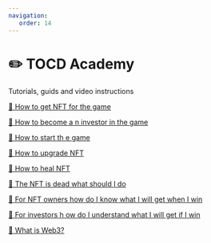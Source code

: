 ```yaml
---
navigation:
   order: 14
---
```


# ✏️ TOCD Academy

<p>Tutorials, guids and video instructions</p>

<div class="tutorial">

<a href="tocd-academy/how-to-get-nft-for-the-game" 
 class="docs-item">
 <span>📄</span>
How to get NFT 
for the game</a>

<a href="tocd-academy/how-to-become-an-investor-in-the-game" 
 class="docs-item">
 <span>📄</span>
How to become a
n investor in the game</a>

<a href="tocd-academy/how-to-start-the-game" 
 class="docs-item">
 <span>📄</span>
How to start th
e game</a>

<a href="tocd-academy/how-to-upgrade-nft" 
 class="docs-item">
 <span>📄</span>
How to upgrade 
NFT</a>

<a href="tocd-academy/how-to-heal-nft" 
 class="docs-item">
 <span>📄</span>
How to heal NFT
</a>

<a href="tocd-academy/the-nft-is-dead-what-should-i-do" 
 class="docs-item">
 <span>📄</span>
The NFT is dead
what should I do</a>

<a href="tocd-academy/for-nft-owners-how-do-i-know-what-i-will-get-when-i-win" 
 class="docs-item">
 <span>📄</span>
For NFT owners 
how do I know what I will get when I win</a>

<a href="tocd-academy/for-investors-how-do-i-understand-what-i-will-get-if-i-win" 
 class="docs-item">
 <span>📄</span>
For investors h
ow do I understand what I will get if I win</a>

<a href="tocd-academy/what-is-web3" 
 class="docs-item">
 <span>📄</span>
What is Web3?</a>

</div>